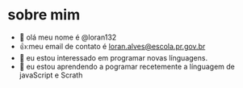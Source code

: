# sobre mim
- 👋 olá meu nome é @loran132
- 👍:meu email de contato é loran.alves@escola.pr.gov.br
- 👀 eu estou interessado em programar novas línguagens.
- 🌱 eu estou aprendendo a pogramar recetemente a línguagem de javaScript e Scrath

